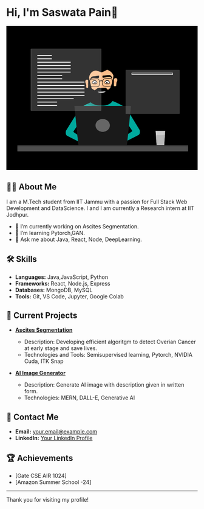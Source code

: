 # Hi, I'm Saswata Pain👋

![Header](https://github.com/saswatapain17/saswatapain17/blob/main/thoughtworks-gif_dribbble.gif)

## 👨‍💻 About Me
I am a M.Tech student from IIT Jammu  with a passion for Full Stack Web Development and DataScience. I and I am currently a Research intern at IIT Jodhpur.

- 🔭 I’m currently working on Ascites Segmentation.
- 🌱 I’m learning Pytorch,GAN.
- 💬 Ask me about Java, React, Node, DeepLearning.

## 🛠️ Skills
- **Languages:** Java,JavaScript, Python
- **Frameworks:** React, Node.js, Express
- **Databases:** MongoDB, MySQL
- **Tools:** Git, VS Code, Jupyter, Google Colab

## 🚀 Current Projects
- **[Ascites Segmentation]()**
  - Description: Developing efficient algoritgm to detect Overian Cancer at early stage and save lives.
  - Technologies and Tools: Semisupervised learning, Pytorch, NVIDIA Cuda, ITK Snap

- **[AI Image Generator]()**
  - Description: Generate AI image with description given in written form.
  - Technologies: MERN, DALL-E, Generative AI


## 📧 Contact Me
- **Email:** [your.email@example.com](saswatapain17@gmail.com)
- **LinkedIn:** [Your LinkedIn Profile](https://www.linkedin.com/in/saswata-pain-b51193250/)

## 🏆 Achievements
- [Gate CSE AIR 1024]
- [Amazon Summer School -24]

---

Thank you for visiting my profile!

